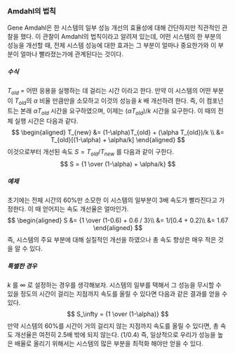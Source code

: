 ### Amdahl의 법칙
Gene Amdahl은 한 시스템의 일부 성능 개선의 효율성에 대해 간단하지만 직관적인 관찰을 했다.
이 관찰이 Amdahl의 법칙이라고 알려져 있는데, 어떤 시스템의 한 부분의 성능을 개선할 때, 전체 시스템 성능에 대한 효과는 그 부분이 얼마나 중요한가와 이 부분이 얼마나 빨라졌는가에 관계된다는 것이다.
##### 수식
$T_{old}$ = 어떤 응용을 실행하는 데 걸리는 시간 이라고 한다.
만약 이 시스템의 어떤 부분이 $T_{old}$의 $\alpha$ 비율 만큼만을 소모하고 이것의 성능을 $k$ 배 개선하려 한다.
즉, 이 컴포넌트는 본래 $\alpha T_{old}$ 시간을 요구하였으며, 이제는 $(\alpha T_{old})/k$ 시간을 요구한다.
이 때의 전체 실행 시간은 다음과 같다.
$$
\begin{aligned}
T_{new} &= (1-\alpha)T_{old} + (\alpha T_{old})/k \\
&= T_{old}[(1-\alpha) + \alpha/k]
\end{aligned}
$$
이것으로부터 개선된 속도 $S = T_{old}/T_{new}$ 를 다음과 같이 구한다.
$$
S = {1 \over (1-\alpha) + \alpha/k}
$$
##### 예제
초기에는 전체 시간의 60%만 소모한 이 시스템의 일부분이 3배 속도가 빨라진다고 가정한다.
이 때 얻어지는 속도 개선율은 얼마인가.
$$
\begin{aligned}
S &= {1 \over (1-0.6) + 0.6 / 3}\\
&= 1/[0.4 + 0.2]\\
&= 1.67
\end{aligned}
$$
즉, 시스템의 주요 부분에 대해 실질적인 개선을 하였으나 총 속도 향상은 매우 적은 것을 알 수 있다.

##### 특별한 경우
$k$ 를 $\infty$ 로 설정하는 경우를 생각해보자.
시스템의 일부를 택해서 그 성능을 무시할 수 있을 정도의 시간이 걸리는 지점까지 속도를 올릴 수 있다면 다음과 같은 결과를 얻을 수 있다.
$$
S_\infty = {1 \over (1-\alpha)}
$$
만약 시스템의 60%를 시간이 거의 걸리지 않는 지점까지 속도를 올릴 수 있다면,
총 속도 개선율은 여전히 2.5배 밖에 되지 않는다. (1/0.4)
즉, 일상적으로 우리가 성능을 높은 배율로 올리기 위해서는 시스템의 많은 부분을 최적화 해야만 얻을 수 있다.
